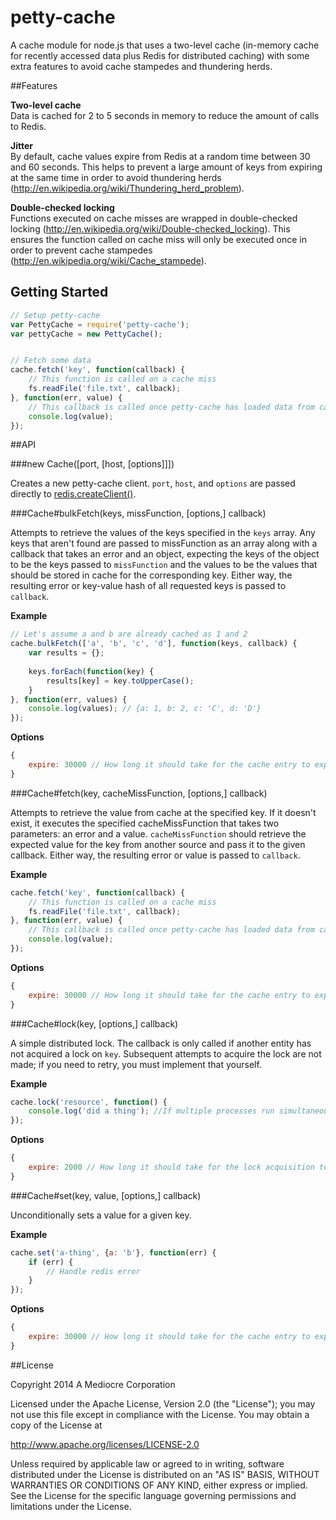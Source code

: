 petty-cache
===========

A cache module for node.js that uses a two-level cache (in-memory cache for recently accessed data plus Redis for distributed caching) with some extra features to avoid cache stampedes and thundering herds.

##Features

**Two-level cache**  
Data is cached for 2 to 5 seconds in memory to reduce the amount of calls to Redis.

**Jitter**  
By default, cache values expire from Redis at a random time between 30 and 60 seconds. This helps to prevent a large amount of keys from expiring at the same time in order to avoid thundering herds (http://en.wikipedia.org/wiki/Thundering_herd_problem).

**Double-checked locking**  
Functions executed on cache misses are wrapped in double-checked locking (http://en.wikipedia.org/wiki/Double-checked_locking). This ensures the function called on cache miss will only be executed once in order to prevent cache stampedes (http://en.wikipedia.org/wiki/Cache_stampede).

## Getting Started

```javascript
// Setup petty-cache
var PettyCache = require('petty-cache');
var pettyCache = new PettyCache();


// Fetch some data
cache.fetch('key', function(callback) {
    // This function is called on a cache miss
    fs.readFile('file.txt', callback);
}, function(err, value) {
    // This callback is called once petty-cache has loaded data from cache or executed the specified cache miss function
    console.log(value);
});
```

##API

###new Cache([port, [host, [options]]])

Creates a new petty-cache client. `port`, `host`, and `options` are passed directly to [redis.createClient()](https://www.npmjs.org/package/redis#redis-createclient-).

###Cache#bulkFetch(keys, missFunction, [options,] callback)

Attempts to retrieve the values of the keys specified in the `keys` array. Any keys that aren't found are passed to missFunction as an array along with a callback that takes an error and an object, expecting the keys of the object to be the keys passed to `missFunction` and the values to be the values that should be stored in cache for the corresponding key.  Either way, the resulting error or key-value hash of all requested keys is passed to `callback`.

**Example**

```javascript
// Let's assume a and b are already cached as 1 and 2
cache.bulkFetch(['a', 'b', 'c', 'd'], function(keys, callback) {
    var results = {};
    
    keys.forEach(function(key) {
        results[key] = key.toUpperCase();
    }
}, function(err, values) {
    console.log(values); // {a: 1, b: 2, c: 'C', d: 'D'}
});
```

**Options**

```javascript
{
    expire: 30000 // How long it should take for the cache entry to expire in milliseconds. Defaults to a random value between 30000 and 60000 (for jitter).
}
```

###Cache#fetch(key, cacheMissFunction, [options,] callback)

Attempts to retrieve the value from cache at the specified key. If it doesn't exist, it executes the specified cacheMissFunction that takes two parameters: an error and a value.  `cacheMissFunction` should retrieve the expected value for the key from another source and pass it to the given callback. Either way, the resulting error or value is passed to `callback`.

**Example**

```javascript
cache.fetch('key', function(callback) {
    // This function is called on a cache miss
    fs.readFile('file.txt', callback);
}, function(err, value) {
    // This callback is called once petty-cache has loaded data from cache or executed the specified cache miss function
    console.log(value);
});
```

**Options**

```javascript
{
    expire: 30000 // How long it should take for the cache entry to expire in milliseconds. Defaults to a random value between 30000 and 60000 (for jitter).
}
```

###Cache#lock(key, [options,] callback)

A simple distributed lock.  The callback is only called if another entity has not acquired a lock on `key`.  Subsequent attempts to acquire the lock are not made; if you need to retry, you must implement that yourself.

**Example**

```javascript
cache.lock('resource', function() {
    console.log('did a thing'); //If multiple processes run simultaneously, only one should print 'did a thing'
});
```

**Options**

```javascript
{
    expire: 2000 // How long it should take for the lock acquisition to expire in milliseconds. Defaults to 1000.
}
```

###Cache#set(key, value, [options,] callback)

Unconditionally sets a value for a given key.

**Example**

```javascript
cache.set('a-thing', {a: 'b'}, function(err) {
    if (err) {
        // Handle redis error
    }
});
```

**Options**

```javascript
{
    expire: 30000 // How long it should take for the cache entry to expire in milliseconds. Defaults to a random value between 30000 and 60000 (for jitter).
}
```

##License

Copyright 2014 A Mediocre Corporation

Licensed under the Apache License, Version 2.0 (the "License"); you may not use this file except in compliance with the License.  You may obtain a copy of the License at

http://www.apache.org/licenses/LICENSE-2.0

Unless required by applicable law or agreed to in writing, software distributed under the License is distributed on an "AS IS" BASIS, WITHOUT WARRANTIES OR CONDITIONS OF ANY KIND, either express or implied.  See the License for the specific language governing permissions and limitations under the License.
